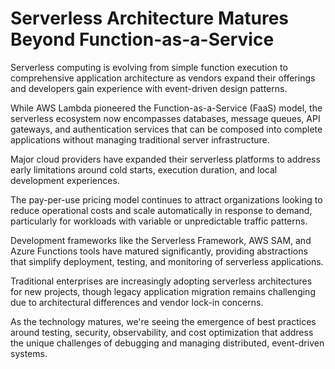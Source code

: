 # Serverless Architecture Matures Beyond Function-as-a-Service

Serverless computing is evolving from simple function execution to comprehensive application architecture as vendors expand their offerings and developers gain experience with event-driven design patterns.

While AWS Lambda pioneered the Function-as-a-Service (FaaS) model, the serverless ecosystem now encompasses databases, message queues, API gateways, and authentication services that can be composed into complete applications without managing traditional server infrastructure.

Major cloud providers have expanded their serverless platforms to address early limitations around cold starts, execution duration, and local development experiences.

The pay-per-use pricing model continues to attract organizations looking to reduce operational costs and scale automatically in response to demand, particularly for workloads with variable or unpredictable traffic patterns.

Development frameworks like the Serverless Framework, AWS SAM, and Azure Functions tools have matured significantly, providing abstractions that simplify deployment, testing, and monitoring of serverless applications.

Traditional enterprises are increasingly adopting serverless architectures for new projects, though legacy application migration remains challenging due to architectural differences and vendor lock-in concerns.

As the technology matures, we're seeing the emergence of best practices around testing, security, observability, and cost optimization that address the unique challenges of debugging and managing distributed, event-driven systems.